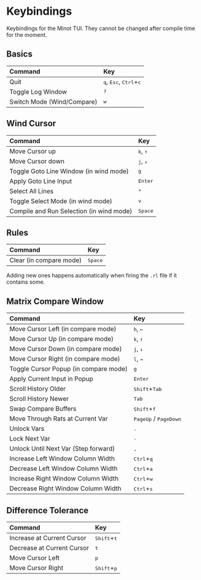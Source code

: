 # Keybindings

Keybindings for the Minot TUI. They cannot be changed after compile time for the moment.


## Basics

| Command           | Key                                   |
| :---------------- | :------------------------------------ |
| Quit              | <kbd>q</kbd>, <kbd>Esc</kbd>, <kbd>Ctrl</kbd>+<kbd>c</kbd> |
| Toggle Log Window | <kbd>?</kbd>                          |
| Switch Mode (Wind/Compare)         | <kbd>w</kbd>    |


## Wind Cursor

| Command                            | Key         |
| :--------------------------------- | :---------- |
| Move Cursor up                     | <kbd>k</kbd>, <kbd>↑</kbd> |
| Move Cursor down                   | <kbd>j</kbd>, <kbd>↓</kbd> |
| Toggle Goto Line Window (in wind mode)           | <kbd>g</kbd>     |
| Apply Goto Line Input              | <kbd>Enter</kbd> |
| Select All Lines                   | <kbd>*</kbd>    |
| Toggle Select Mode (in wind mode)                | <kbd>v</kbd>     |
| Compile and Run Selection (in wind mode)         | <kbd>Space</kbd>  |


## Rules

| Command                    | Key       |
| :------------------------- | :-------- |
| Clear (in compare mode)                     | <kbd>Space</kbd>  |

Adding new ones happens automatically when firing the `.rl` file if it contains some.


## Matrix Compare Window

| Command                             | Key                                   |
| :---------------------------------- | :------------------------------------ |
| Move Cursor Left (in compare mode)                   | <kbd>h</kbd>, <kbd>←</kbd>  |
| Move Cursor Up (in compare mode)                     | <kbd>k</kbd>, <kbd>↑</kbd> |
| Move Cursor Down (in compare mode)                   | <kbd>j</kbd>, <kbd>↓</kbd> |
| Move Cursor Right (in compare mode)                  | <kbd>l</kbd>, <kbd>→</kbd> |
| Toggle Cursor Popup (in compare mode)                | <kbd>g</kbd>         |
| Apply Current Input in Popup        | <kbd>Enter</kbd>                      |
| Scroll History Older                | <kbd>Shift</kbd>+<kbd>Tab</kbd>      |
| Scroll History Newer                | <kbd>Tab</kbd>                        |
| Swap Compare Buffers                | <kbd>Shift</kbd>+<kbd>f</kbd>        |
| Move Through Rats at Current Var    | <kbd>PageUp</kbd> / <kbd>PageDown</kbd> |
| Unlock Vars                         | <kbd>.</kbd>                         |
| Lock Next Var                       | <kbd>-</kbd>                         |
| Unlock Until Next Var (Step forward)| <kbd>,</kbd>                         |
| Increase Left Window Column Width   | <kbd>Ctrl</kbd>+<kbd>q</kbd>         |
| Decrease Left Window Column Width   | <kbd>Ctrl</kbd>+<kbd>a</kbd>         |
| Increase Right Window Column Width  | <kbd>Ctrl</kbd>+<kbd>w</kbd>         |
| Decrease Right Window Column Width  | <kbd>Ctrl</kbd>+<kbd>s</kbd>         |


## Difference Tolerance

| Command                             | Key                                   |
| :---------------------------------- | :------------------------------------ |
| Increase at Current Cursor          | <kbd>Shift</kbd>+<kbd>t</kbd>         |
| Decrease at Current Cursor          | <kbd>t</kbd>                          |
| Move Cursor Left                    | <kbd>p</kbd>                          |
| Move Cursor Right                   | <kbd>Shift</kbd>+<kbd>p</kbd>        |
